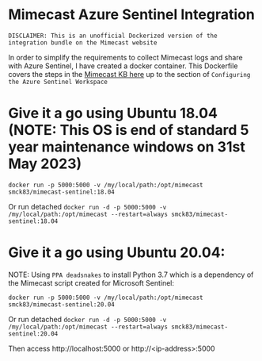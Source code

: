 # Mimecast Azure Sentinel Integration
`DISCLAIMER: This is an unofficial Dockerized version of the integration bundle on the Mimecast website`


In order to simplify the requirements to collect Mimecast logs and share with Azure Sentinel, I have created a docker container. This Dockerfile covers the steps in the [Mimecast KB here](https://community.mimecast.com/s/article/Azure-Sentinel) up to the section of `Configuring the Azure Sentinel Workspace`

# Give it a go using Ubuntu 18.04 (NOTE: This OS is end of standard 5 year maintenance windows on  31st May 2023)

`docker run -p 5000:5000 -v /my/local/path:/opt/mimecast smck83/mimecast-sentinel:18.04`

Or run detached
`docker run -d -p 5000:5000 -v /my/local/path:/opt/mimecast --restart=always smck83/mimecast-sentinel:18.04`

# Give it a go using Ubuntu 20.04:
NOTE: Using `PPA deadsnakes` to install Python 3.7 which is a dependency of the Mimecast script created for Microsoft Sentinel:
 
`docker run -p 5000:5000 -v /my/local/path:/opt/mimecast smck83/mimecast-sentinel:20.04`

Or run detached
`docker run -d -p 5000:5000 -v /my/local/path:/opt/mimecast --restart=always smck83/mimecast-sentinel:20.04`

Then access http://localhost:5000 or http://\<ip-address\>:5000

